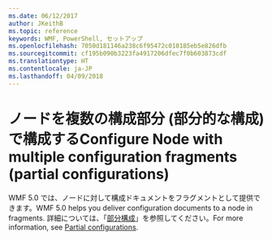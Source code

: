 ```yaml
---
ms.date: 06/12/2017
author: JKeithB
ms.topic: reference
keywords: WMF, PowerShell, セットアップ
ms.openlocfilehash: 7050d181146a238c6f95472c010185eb5e826dfb
ms.sourcegitcommit: cf195b090b3223fa4917206dfec7f0b603873cdf
ms.translationtype: HT
ms.contentlocale: ja-JP
ms.lasthandoff: 04/09/2018
---
```

# <a name="configure-node-with-multiple-configuration-fragments-partial-configurations"></a><span data-ttu-id="eb620-102">ノードを複数の構成部分 (部分的な構成) で構成する</span><span class="sxs-lookup"><span data-stu-id="eb620-102">Configure Node with multiple configuration fragments (partial configurations)</span></span>

<span data-ttu-id="eb620-103">WMF 5.0 では、ノードに対して構成ドキュメントをフラグメントとして提供できます。</span><span class="sxs-lookup"><span data-stu-id="eb620-103">WMF 5.0 helps you deliver configuration documents to a node in fragments.</span></span> <span data-ttu-id="eb620-104">詳細については、「[部分構成](https://msdn.microsoft.com/powershell/dsc/partialconfigs)」を参照してください。</span><span class="sxs-lookup"><span data-stu-id="eb620-104">For more information, see [Partial configurations](https://msdn.microsoft.com/powershell/dsc/partialconfigs).</span></span>